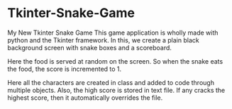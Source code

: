 # Tkinter-Snake-Game
My New Tkinter Snake Game
This game application is wholly made with python and the Tkinter framework. In this, we create a plain black background screen with snake boxes and a scoreboard.

Here the food is served at random on the screen. So when the snake eats the food, the score is incremented to 1.

Here all the characters are created in class and added to code through multiple objects. Also, the high score is stored in text file. If any cracks the highest score, then it automatically overrides the file.
